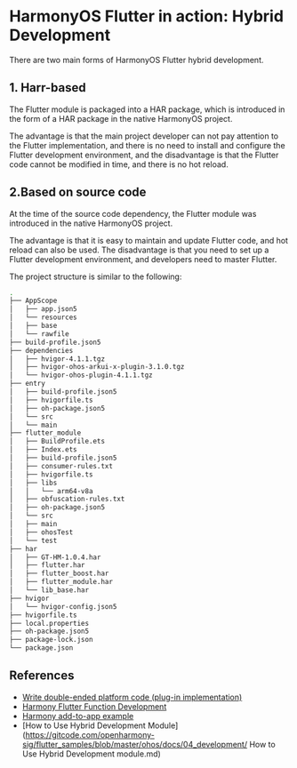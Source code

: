 # HarmonyOS Flutter in action: Hybrid Development

There are two main forms of HarmonyOS Flutter hybrid development.

## 1. Harr-based

The Flutter module is packaged into a HAR package, which is introduced in the form of a HAR package in the native HarmonyOS project.

The advantage is that the main project developer can not pay attention to the Flutter implementation, and there is no need to install and configure the Flutter development environment, and the disadvantage is that the Flutter code cannot be modified in time, and there is no hot reload.

## 2.Based on source code

At the time of the source code dependency, the Flutter module was introduced in the native HarmonyOS project.

The advantage is that it is easy to maintain and update Flutter code, and hot reload can also be used. The disadvantage is that you need to set up a Flutter development environment, and developers need to master Flutter.

The project structure is similar to the following:

```bash
.
├── AppScope
│   ├── app.json5
│   └── resources
│   ├── base
│   └── rawfile
├── build-profile.json5
├── dependencies
│   ├── hvigor-4.1.1.tgz
│   ├── hvigor-ohos-arkui-x-plugin-3.1.0.tgz
│   └── hvigor-ohos-plugin-4.1.1.tgz
├── entry
│   ├── build-profile.json5
│   ├── hvigorfile.ts
│   ├── oh-package.json5
│   └── src
│   └── main
├── flutter_module
│   ├── BuildProfile.ets
│   ├── Index.ets
│   ├── build-profile.json5
│   ├── consumer-rules.txt
│   ├── hvigorfile.ts
│   ├── libs
│   │   └── arm64-v8a
│   ├── obfuscation-rules.txt
│   ├── oh-package.json5
│   └── src
│   ├── main
│   ├── ohosTest
│   └── test
├── har
│   ├── GT-HM-1.0.4.har
│   ├── flutter.har
│   ├── flutter_boost.har
│   ├── flutter_module.har
│   └── lib_base.har
├── hvigor
│   └── hvigor-config.json5
├── hvigorfile.ts
├── local.properties
├── oh-package.json5
├── package-lock.json
└── package.json
```

## References

- [Write double-ended platform code (plug-in implementation)](https://docs.flutter.cn/platform-integration/platform-channels/)
- [Harmony Flutter Function Development](https://gitcode.com/openharmony-sig/flutter_samples/blob/master/ohos/docs/04_development/README.md)
- [Harmony add-to-app example](https://github.com/0xZOne/ohos-flutter-add2app)
- [How to Use Hybrid Development Module] (https://gitcode.com/openharmony-sig/flutter_samples/blob/master/ohos/docs/04_development/ How to Use Hybrid Development module.md)